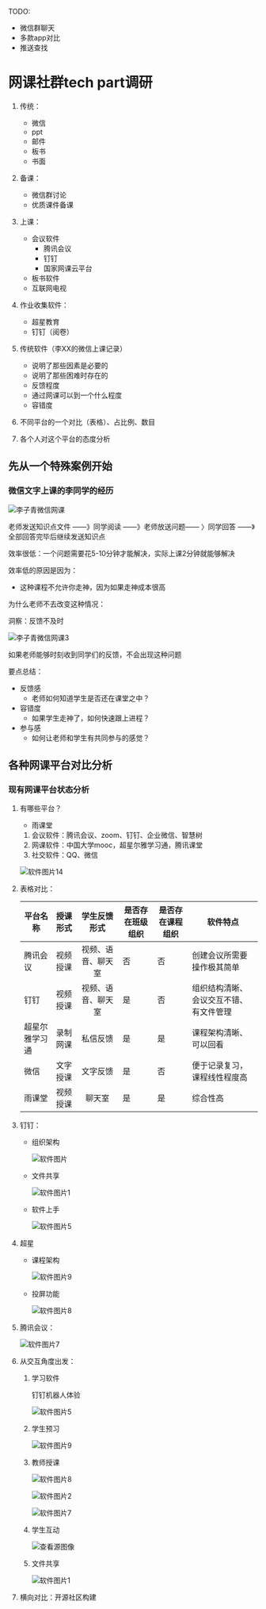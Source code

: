 

TODO: 

* 微信群聊天
* 多款app对比
* 推送查找

# 网课社群tech part调研

1. 传统：
   * 微信
   * ppt
   * 邮件
   * 板书
   * 书面
2. 备课：
   * 微信群讨论
   * 优质课件备课
3. 上课：
   * 会议软件
     * 腾讯会议
     * 钉钉
     * 国家网课云平台
   * 板书软件
   * 互联网电视
4. 作业收集软件：
   * 超星教育
   * 钉钉（阅卷）

1. 传统软件（李XX的微信上课记录）
   * 说明了那些因素是必要的
   * 说明了那些困难时存在的
   * 反馈程度
   * 通过网课可以到一个什么程度
   * 容错度
2. 不同平台的一个对比（表格）、占比例、数目
3. 各个人对这个平台的态度分析





## 先从一个特殊案例开始

### 微信文字上课的李同学的经历

![李子青微信网课](/Users/sunwuyi/Documents/工作室/环境大三下/李子青微信网课.jpeg)

老师发送知识点文件 ——》同学阅读 ——》老师放送问题—— 〉同学回答 ——》全部回答完毕后继续发送知识点

效率很低：一个问题需要花5-10分钟才能解决，实际上课2分钟就能够解决

效率低的原因是因为：

* 这种课程不允许你走神，因为如果走神成本很高

为什么老师不去改变这种情况：

洞察：反馈不及时

![李子青微信网课3](/Users/sunwuyi/Documents/工作室/环境大三下/李子青微信网课3.jpeg)

如果老师能够时刻收到同学们的反馈，不会出现这种问题





要点总结：

* 反馈感
  * 老师如何知道学生是否还在课堂之中？
* 容错度
  * 如果学生走神了，如何快速跟上进程？
* 参与感
  * 如何让老师和学生有共同参与的感觉？

## 各种网课平台对比分析

### 现有网课平台状态分析

1. 有哪些平台？

   * 雨课堂

   1. 会议软件：腾讯会议、zoom、钉钉、企业微信、智慧树
   2. 网课软件：中国大学mooc，超星尔雅学习通，腾讯课堂
   3. 社交软件：QQ、微信

   ![软件图片14](/Users/sunwuyi/Documents/工作室/环境大三下/软件图片14.png)

2. 表格对比：

   | 平台名称       | 授课形式 |    学生反馈形式    | 是否存在班级组织 | 是否存在课程组织 | 软件特点                               |
   | -------------- | -------- | :----------------: | ---------------- | ---------------- | -------------------------------------- |
   | 腾讯会议       | 视频授课 | 视频、语音、聊天室 | 否               | 否               | 创建会议所需要操作极其简单             |
   | 钉钉           | 视频授课 | 视频、语音、聊天室 | 是               | 否               | 组织结构清晰、会议交互不错、有文件管理 |
   | 超星尔雅学习通 | 录制网课 |      私信反馈      | 是               | 是               | 课程架构清晰、可以回看                 |
   | 微信           | 文字授课 |      文字反馈      | 是               | 否               | 便于记录复习，课程线性程度高           |
   | 雨课堂         | 视频授课 |       聊天室       | 是               | 是               | 综合性高                               |

3. 钉钉：

   * 组织架构

     ![软件图片](/Users/sunwuyi/Documents/工作室/环境大三下/软件图片.png)

   * 文件共享

     ![软件图片1](/Users/sunwuyi/Documents/工作室/环境大三下/软件图片1.png)

   * 软件上手

     ![软件图片5](/Users/sunwuyi/Documents/notes/thoughts/随笔/软件图片5.png)
   
4. 超星

   * 课程架构

     ![软件图片9](/Users/sunwuyi/Documents/工作室/环境大三下/软件图片9.png)

   * 投屏功能

     ![软件图片8](/Users/sunwuyi/Documents/工作室/环境大三下/软件图片8.png)

5. 腾讯会议：

   ![软件图片7](/Users/sunwuyi/Documents/工作室/环境大三下/软件图片7.png)

6. 从交互角度出发：

   1. 学习软件

      钉钉机器人体验

      ![软件图片5](/Users/sunwuyi/Documents/工作室/环境大三下/软件图片5.png)

   2. 学生预习

      ![软件图片9](/Users/sunwuyi/Documents/工作室/环境大三下/软件图片9.png)

   3. 教师授课

      ![软件图片8](/Users/sunwuyi/Documents/工作室/环境大三下/软件图片8.png)

      ![软件图片2](/Users/sunwuyi/Documents/工作室/环境大三下/软件图片2.png)

      ![软件图片7](/Users/sunwuyi/Documents/工作室/环境大三下/软件图片7.png)

   4. 学生互动

      ![查看源图像](/Users/sunwuyi/Documents/notes/thoughts/随笔/117829547.png)

   1. 文件共享

      ![软件图片1](/Users/sunwuyi/Documents/工作室/环境大三下/软件图片1.png)

7. 横向对比：开源社区构建



